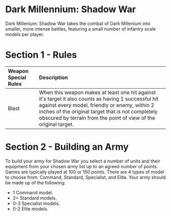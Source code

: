Dark Millennium: Shadow War
===========================

Dark Millenium: Shadow War takes the combat of Dark Millenium into smaller, more intense battles, featuring a small number of infantry scale models per player.

Section 1 - Rules
=================

| Weapon Special Rules | Description |
| :------------------- | :---------- |
| Blast | When this weapon makes at least one hit against it's target it also counts as having 1 successful hit against every model, friendly or enemy, within 2 inches of the original target that is not completely obscured by terrain from the point of view of the original target. |

Section 2 - Building an Army
============================

To build your army for Shadow War you select a number of units and their equipment from your chosen army list up to an agreed number of points. Games are typically played at 100 or 150 points. There are 4 types of model to choose from: Command, Standard, Specialist, and Elite. Your army should be made up of the following:

- 1 Command model.
- 2+ Standard models.
- 0-3 Specialist models.
- 0-2 Elite models.